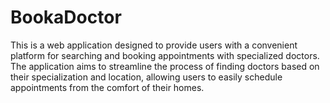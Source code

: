 # BookaDoctor
This is a web application designed to provide users with a convenient platform for searching and booking appointments with specialized doctors. The application aims to streamline the process of finding doctors based on their specialization and location, allowing users to easily schedule appointments from the comfort of their homes.
